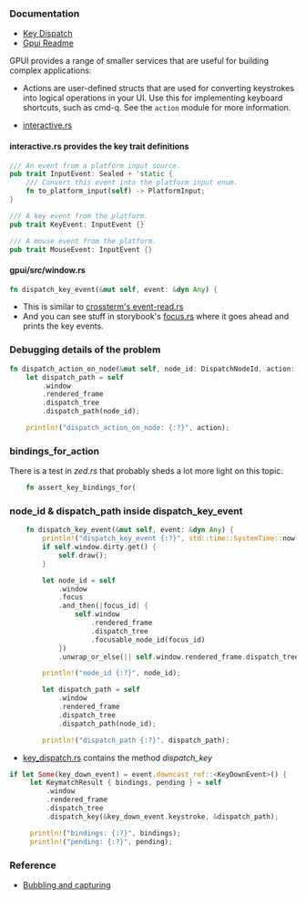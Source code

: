 
### Documentation

- [Key Dispatch](https://github.com/zed-industries/zed/blob/main/crates/gpui/docs/key_dispatch.md)
- [Gpui Readme](https://github.com/zed-industries/zed/blob/main/crates/gpui/README.md)

GPUI provides a range of smaller services that are useful for building complex applications:

- Actions are user-defined structs that are used for converting keystrokes into logical operations in your UI. Use this for implementing keyboard shortcuts, such as cmd-q. See the `action` module for more information.

- [interactive.rs](https://github.com/zed-industries/zed/blob/main/crates/gpui/src/interactive.rs)

#### interactive.rs provides the key trait definitions

```rust
/// An event from a platform input source.
pub trait InputEvent: Sealed + 'static {
    /// Convert this event into the platform input enum.
    fn to_platform_input(self) -> PlatformInput;
}

/// A key event from the platform.
pub trait KeyEvent: InputEvent {}

/// A mouse event from the platform.
pub trait MouseEvent: InputEvent {}
```


#### gpui/src/window.rs

```rust
fn dispatch_key_event(&mut self, event: &dyn Any) {
```

- This is similar to [crossterm's event-read.rs](https://github.com/crossterm-rs/crossterm/blob/master/examples/event-read.rs)
- And you can see stuff in storybook's [focus.rs](https://github.com/zed-industries/zed/blob/main/crates/storybook/src/stories/focus.rs) where it goes ahead and prints the key events.

### Debugging details of the problem

```rust
fn dispatch_action_on_node(&mut self, node_id: DispatchNodeId, action: &dyn Action) {
    let dispatch_path = self
        .window
        .rendered_frame
        .dispatch_tree
        .dispatch_path(node_id);

    println!("dispatch_action_on_node: {:?}", action);
```

### bindings_for_action

There is a test in *zed.rs* that probably sheds a lot more light on this topic.

```rust
    fn assert_key_bindings_for(
```

### node_id & dispatch_path inside dispatch_key_event

```rust
    fn dispatch_key_event(&mut self, event: &dyn Any) {
        println!("dispatch_key_event {:?}", std::time::SystemTime::now());
        if self.window.dirty.get() {
            self.draw();
        }

        let node_id = self
            .window
            .focus
            .and_then(|focus_id| {
                self.window
                    .rendered_frame
                    .dispatch_tree
                    .focusable_node_id(focus_id)
            })
            .unwrap_or_else(|| self.window.rendered_frame.dispatch_tree.root_node_id());

        println!("node_id {:?}", node_id);

        let dispatch_path = self
            .window
            .rendered_frame
            .dispatch_tree
            .dispatch_path(node_id);

        println!("dispatch_path {:?}", dispatch_path);
```

- [key_dispatch.rs](https://github.com/zed-industries/zed/blob/main/crates/gpui/src/key_dispatch.rs) contains the method *dispatch_key*

```rust
if let Some(key_down_event) = event.downcast_ref::<KeyDownEvent>() {
     let KeymatchResult { bindings, pending } = self
         .window
         .rendered_frame
         .dispatch_tree
         .dispatch_key(&key_down_event.keystroke, &dispatch_path);

     println!("bindings: {:?}", bindings);
     println!("pending: {:?}", pending);
```

### Reference

- [Bubbling and capturing](https://javascript.info/bubbling-and-capturing)
